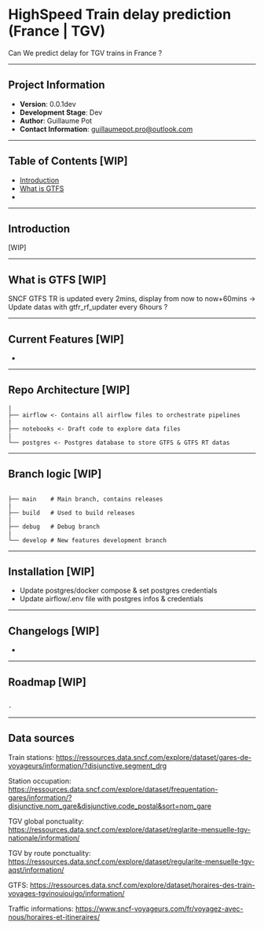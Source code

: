 # HighSpeed Train delay prediction (France | TGV)

Can We predict delay for TGV trains in France ?


<!-- 
IMG TO ADD 
<img src="./media/img.jpeg" width="350" height="350">
-->


---


## Project Information

- **Version**: 0.0.1dev
- **Development Stage**: Dev
- **Author**: Guillaume Pot
- **Contact Information**: guillaumepot.pro@outlook.com


---


## Table of Contents [WIP]
- [Introduction](#introduction)
- [What is GTFS](#what-is-gtfs)
-

---


## Introduction

[WIP]

---


## What is GTFS [WIP]


SNCF GTFS TR is updated every 2mins, display from now to now+60mins
-> Update datas with gtfr_rf_updater every 6hours ? 

---


## Current Features [WIP]

- 

---


## Repo Architecture [WIP]

```
|
├── airflow <- Contains all airflow files to orchestrate pipelines
|
├── notebooks <- Draft code to explore data files
|
└── postgres <- Postgres database to store GTFS & GTFS RT datas

```


---


## Branch logic [WIP]

```

├── main    # Main branch, contains releases
|   
├── build   # Used to build releases
|
├── debug   # Debug branch
|
└── develop # New features development branch

```


---


## Installation [WIP]
- Update postgres/docker compose & set postgres credentials
- Update airflow/.env file with postgres infos & credentials



---


## Changelogs [WIP]

-



---


## Roadmap [WIP]

```

-

```



---


## Data sources

Train stations:
https://ressources.data.sncf.com/explore/dataset/gares-de-voyageurs/information/?disjunctive.segment_drg

Station occupation:
https://ressources.data.sncf.com/explore/dataset/frequentation-gares/information/?disjunctive.nom_gare&disjunctive.code_postal&sort=nom_gare

TGV global ponctuality:
https://ressources.data.sncf.com/explore/dataset/reglarite-mensuelle-tgv-nationale/information/

TGV by route ponctuality:
https://ressources.data.sncf.com/explore/dataset/regularite-mensuelle-tgv-aqst/information/

GTFS:
https://ressources.data.sncf.com/explore/dataset/horaires-des-train-voyages-tgvinouiouigo/information/

Traffic informations:
https://www.sncf-voyageurs.com/fr/voyagez-avec-nous/horaires-et-itineraires/